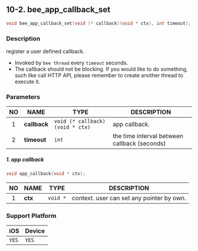 ## 10-2. bee_app_callback_set

```c
void bee_app_callback_set(void (* callback)(void * ctx), int timeout);
```

### Description

register a user defined callback.

* Invoked by `bee thread` every `timeout` seconds.
* The callback should not be blocking. If you would like to do something, such like call HTTP API, please remember to create another thread to execute it.

### Parameters

| NO | NAME | TYPE | DESCRIPTION |
| :--: | -- | -- | -- |
| 1 | **callback** | `void (* callback)(void * ctx)` | app callback. |
| 2 | **timeout** | `int` | the time interval between callback (seconds) |

##### 1. app callback

```c
void app_callback(void * ctx);
```
| NO | NAME | TYPE | DESCRIPTION |
| :--: | -- | -- | -- |
| 1 | **ctx** | `void *` | context. user can set any pointer by own. |

### Support Platform

| iOS | Device |
| -- | -- |
| `YES` | `YES` |
